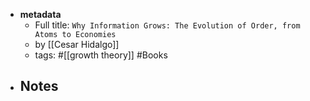 - **metadata**
    - Full title: `Why Information Grows: The Evolution of Order, from Atoms to Economies`
    - by [[Cesar Hidalgo]]
    - tags: #[[growth theory]] #Books
- ## Notes
